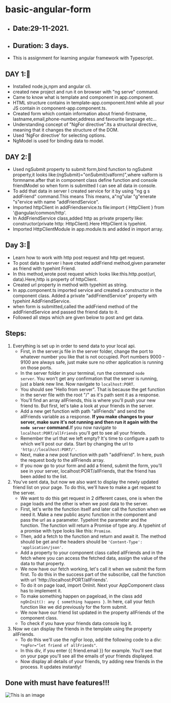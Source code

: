 # basic-angular-form
- ## Date:29-11-2021.
- ## Duration: 3 days. 
- This is assignment for learning angular framework with Typescript.
## DAY 1:🙂
- Installed node.js,npm and angular cli.
- created new project and run it on browser with "ng serve" command.
- Came to know what is template and component in app.component.
- HTML structure contains in template-app.component.html while all     your JS contain in component-app.component.ts.
- Created form which contain information about friend-firstname, lastname,email,phone-number,address and favourite language etc...
- Understanding concept of "NgFor directive".Its a structural directive, meaning that it changes the structure of the DOM. 
- Used 'NgFor directive' for selecting options.
- NgModel is used for binding data to model.

## DAY 2:🙂
- Used ngSubmit property to submit form,bind function to ngSubmit property,it looks like:(ngSubmit)="onSubmit(valform)",where valform is formname.after that in component class define function and console friendModel so when form is submitted I can see all data in console.
- To add that data in server I created service for it by using "ng g s addFriend" command.This means  This means, a"ng"ular "g"enerate "s"ervice with name "addFriendService".
- Imported httpClient in addFriendservice.ts file:import { HttpClient } from '@angular/common/http'.
- In AddFriendService class,added http as private property like: constructor(private http: HttpClient).Here HttpClient is typehint.
- Imported HttpClientModule in app.module.ts and added in import array.

## Day 3:🙂
- Learn how to work with http post request and http get request.
- To post data to server i have cteated addFriend method,given parameter as friend with typehint Friend.
- In this method,wrote post request which looks like:this.http.post(url, data).Here,http is property of httpClient.
- Created url property in method with typehint as string.
- In app.component.ts imported service and created a constructor in the component class. Added a private "addFriendService" property with typehint AddFriendService.
- when form is submitted,called the addFriend method of the    addFriendService and passed the friend data to it.
- Followed all steps which are given below to post and get data.

## Steps:
01. Everything is set up in order to send data to your local api.
    - First, in the server.js file in the server folder, change the port to whatever number you like that is not occupied. Port numbers 9000 - 9100 are always safe, just make sure no other application is running on those ports.
    - In the server folder in your terminal, run the command <code>node server</code>. You won't get any confirmation that the server is running, just a blank new line. Now navigate to <code>localhost:PORT</code>.
    - You should see "Hello from server". That is because the get function in the server file with the root "/" as it's path sent it as a response.
    - You'll find an array allFriends, this is where you'll push your new friend to. But first, let's take a look at your friends in the server.
    - Add a new get function with path "allFriends" and send the allFriends variable as a response. <strong>If you make changes to your server, make sure it's not running and then run it again with the <code>node server</code> command.</strong>If you now navigate to <code>localhost:PORT/allFriends</code> you'll get to see all your friends.
    - Remember the url that we left empty? It's time to configure a path to which we'll post our data. Start by changing the url to <code>'http://localhost:PORT/'</code>.
    - Next, make a new post function with path "addFriend". In here, push the request body to the allFriends array.
    - If you now go to your form and add a friend, submit the form, you'll see in your server, localhost:PORT/allFriends, that the friend has been added to the list.
02. You've sent data, but now we also want to display the newly updated friend list on your page. To do this, we'll have to make a get request to the server.
    - We want to do this get request in 2 different cases, one is when the page loads and the other is when we post data to the server.
    - First, let's write the function itself and later call the function when we need it. Make a new public async function in the component and pass the url as a parameter. Typehint the parameter and the function. The function will return a Promise of type any. A typehint of a promise with type looks like this: <code>Promise<any></code>.
    - Then, add a fetch to the function and return and await it. The method should be get and the headers should be <code>'Content-Type': 'application/json'</code>.
    - Add a property to your component class called allFriends and in the fetch where you can access the fetched data, assign the value of the data to that property.
    - We now have our fetch working, let's call it when we submit the form first. To do this in the success part of the subscribe, call the function with url 'http://localhost:PORT/allFriends'.
    - To do it on page load, import OnInit. Next your AppComponent class has to implement it.
    - To make something happen on pageload, in the class add <code>ngOnInit(): any { something happens }</code>. In here, call your fetch function like we did previously for the form submit.
    - We now have our friend list updated in the property allFriends of the component class.
    -  To check if you have your friends data console log it.
03. Now we can display the friends in the template using the property allFriends.
    - To do this we'll use the ngFor loop, add the following code to a div: <code>*ngFor="let friend of allFriends"</code>.
    - In this div, if you enter {{ friend.email }} for example. You'll see that on your page you'll see all the emails of your friends displayed.
    - Now display all details of your friends, try adding new friends in the process. It updates instantly!

## Done with must have features!!!
![This is an image](https://media.giphy.com/media/3o6ZsSPemnF31VogEw/giphy.gif)    




